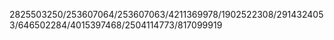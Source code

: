 2825503250/253607064/253607063/4211369978/1902522308/2914324053/646502284/4015397468/2504114773/817099919
